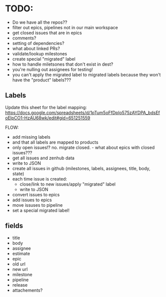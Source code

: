 # TODO:
- Do we have all the repos??
- filter out epics, pipelines not in our main workspace
- get closed issues that are in epics
- comments?
- setting of dependencies?
- what about linked PRs?
- validate/lookup milestones
- create special "migrated" label
- how to handle miletsones that don't exist in dest?
- you're nulling out assignees for testing! 
- you can't apply the migrated label to migrated labels because they won't have the "product" labels???

## Labels
Update this sheet for the label mapping:
https://docs.google.com/spreadsheets/d/1pTum5oFfDpIo575zAYDPA_bdsEfoElpCO1-HzAU68wk/edit#gid=651251559


FLOW:
- add missing labels
- and that all labels are mapped to products
- only open issues!? no. migrate closed. - what about epics with closed issues???
- get all issues and zenhub data
- write to JSON
- create all issues in github (milestones, labels, assignees, title, body, state)
- each time issue is created:
    - close/link to new issues/apply "migrated" label
    - write to JSON
- convert issues to epics
- add issues to epics
- move issuses to pipeline
- set a special migrated label!


## fields
- title
- body
- assignee
- estimate
- epic
- old url
- new url
- milestone
- pipeline
- release
- attachements?